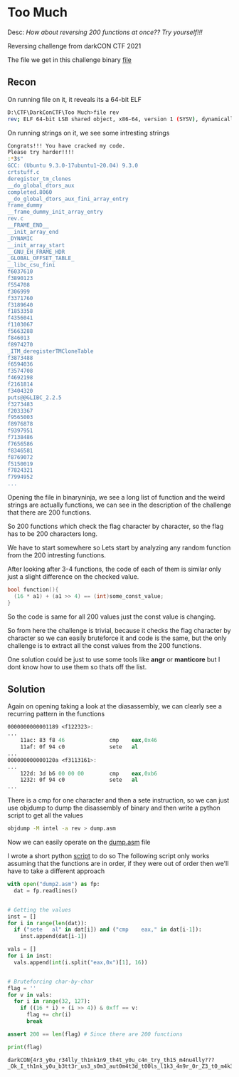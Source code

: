 # Too Much

Desc: *How about reversing 200 functions at once?? Try yourself!!!*

Reversing challenge from darkCON CTF 2021

The file we get in this challenge binary [file](https://github.com/DaBaddest/CTF-Writeups/blob/master/darkCON%20CTF%202021/Too%20Much/rev)

## Recon

On running file on it, it reveals its a 64-bit ELF
```bash
D:\CTF\DarkConCTF\Too Much>file rev
rev; ELF 64-bit LSB shared object, x86-64, version 1 (SYSV), dynamically linked (uses shared libs), for GNU/Linux 3.2.0, not stripped
```

On running strings on it, we see some intresting strings
```bash
Congrats!!! You have cracked my code.
Please try harder!!!!
:*3$"
GCC: (Ubuntu 9.3.0-17ubuntu1~20.04) 9.3.0
crtstuff.c
deregister_tm_clones
__do_global_dtors_aux
completed.8060
__do_global_dtors_aux_fini_array_entry
frame_dummy
__frame_dummy_init_array_entry
rev.c
__FRAME_END__
__init_array_end
_DYNAMIC
__init_array_start
__GNU_EH_FRAME_HDR
_GLOBAL_OFFSET_TABLE_
__libc_csu_fini
f6037610
f3890123
f554708
f306999
f3371760
f3189640
f1853358
f4356041
f1103067
f5663288
f846013
f8974270
_ITM_deregisterTMCloneTable
f3873488
f6594036
f3574708
f4692198
f2161814
f3404320
puts@@GLIBC_2.2.5
f3273483
f2033367
f9565003
f8976878
f9397951
f7138486
f7656586
f8346581
f8769072
f5150019
f7824321
f7994952
...
```

Opening the file in binaryninja, we see a long list of function and the weird strings are actually functions, we can see in the description of the challenge that there are 200 functions.

So 200 functions which check the flag character by character, so the flag has to be 200 characters long.


We have to start somewhere so Lets start by analyzing any random function from the 200 intresting functions.


After looking after 3-4 functions, the code of each of them is similar only just a slight difference on the checked value.

```c
bool function(){
  (16 * a1) + (a1 >> 4) == (int)some_const_value;
}
```

So the code is same for all 200 values just the const value is changing.

So from here the challenge is trivial, because it checks the flag character by character so we can easily bruteforce it and code is the same, but the only challenge is to extract all the const values from the 200 functions.

One solution could be just to use some tools like **angr** or **manticore** but I dont know how to use them so thats off the list.

## Solution

Again on opening taking a look at the diasassembly, we can clearly see a recurring pattern in the functions

```asm
0000000000001189 <f122323>:
...
    11ac: 83 f8 46              cmp    eax,0x46
    11af: 0f 94 c0              sete   al
...
000000000000120a <f3113161>:
...
    122d: 3d b6 00 00 00        cmp    eax,0xb6
    1232: 0f 94 c0              sete   al
...
```

There is a cmp for one character and then a sete instruction, so we can just use objdump to dump the disassembly of binary and then write a python script to get all the values

```bash
objdump -M intel -a rev > dump.asm
```

Now we can easily operate on the [dump.asm](https://github.com/DaBaddest/CTF-Writeups/blob/master/darkCON%20CTF%202021/Too%20Much/dump.asm) file

I wrote a short python [script](https://github.com/DaBaddest/CTF-Writeups/blob/master/darkCON%20CTF%202021/Too%20Much/Solution.py) to do so
The following script only works assuming that the functions are in order, if they were out of order then we'll have to take a different approach

```py
with open("dump2.asm") as fp:
  dat = fp.readlines()


# Getting the values
inst = []
for i in range(len(dat)):
  if ("sete   al" in dat[i]) and ("cmp    eax," in dat[i-1]):
    inst.append(dat[i-1])

vals = []
for i in inst:
  vals.append(int(i.split("eax,0x")[1], 16))


# Bruteforcing char-by-char
flag = ''
for v in vals:
  for i in range(32, 127):
    if ((16 * i) + (i >> 4)) & 0xff == v:
      flag += chr(i)
      break

assert 200 == len(flag) # Since there are 200 functions

print(flag)
```

```
darkCON{4r3_y0u_r34lly_th1nk1n9_th4t_y0u_c4n_try_th15_m4nu4lly???_Ok_I_th1nk_y0u_b3tt3r_us3_s0m3_aut0m4t3d_t00ls_l1k3_4n9r_0r_Z3_t0_m4k3_y0ur_l1f3_much_e4s13r.C0ngr4ts_f0r_s0lv1in9_th3_e4sy_ch4ll3ng3}
```
